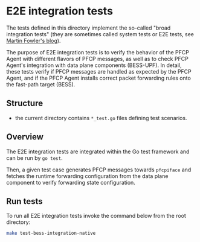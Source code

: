 <!--
SPDX-License-Identifier: Apache-2.0
Copyright 2022 Open Networking Foundation
-->
# E2E integration tests

The tests defined in this directory implement the so-called "broad integration tests"
(they are sometimes called system tests or E2E tests, see [Martin Fowler's blog](https://martinfowler.com/bliki/IntegrationTest.html)).

The purpose of E2E integration tests is to verify the behavior of the PFCP Agent with different flavors of PFCP messages,
as well as to check PFCP Agent's integration with data plane components (BESS-UPF). In detail, these tests verify if
PFCP messages are handled as expected by the PFCP Agent, and if the PFCP Agent installs correct packet forwarding rules onto the fast-path target (BESS).

## Structure

- the current directory contains `*_test.go` files defining test scenarios.

## Overview

The E2E integration tests are integrated within the Go test framework and can be run by `go test`.

Then, a given test case generates PFCP messages towards `pfcpiface` and fetches the runtime forwarding configuration from the
data plane component to verify forwarding state configuration.

## Run tests

To run all E2E integration tests invoke the command below from the root directory:

```bash
make test-bess-integration-native
```
